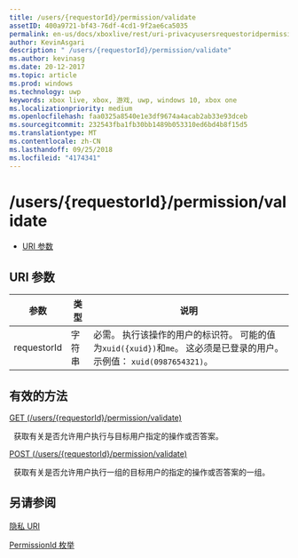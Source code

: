 ```yaml
---
title: /users/{requestorId}/permission/validate
assetID: 400a9721-bf43-76df-4cd1-9f2ae6ca5035
permalink: en-us/docs/xboxlive/rest/uri-privacyusersrequestoridpermissionvalidate.html
author: KevinAsgari
description: " /users/{requestorId}/permission/validate"
ms.author: kevinasg
ms.date: 20-12-2017
ms.topic: article
ms.prod: windows
ms.technology: uwp
keywords: xbox live, xbox, 游戏, uwp, windows 10, xbox one
ms.localizationpriority: medium
ms.openlocfilehash: faa0325a8540e1e3df9674a4acab2ab33e93dceb
ms.sourcegitcommit: 232543fba1fb30bb1489b053310ed6bd4b8f15d5
ms.translationtype: MT
ms.contentlocale: zh-CN
ms.lasthandoff: 09/25/2018
ms.locfileid: "4174341"
---
```

# <a name="usersrequestoridpermissionvalidate"></a>/users/{requestorId}/permission/validate
 
  * [URI 参数](#ID4EQ)
 
<a id="ID4EQ"></a>

 
## <a name="uri-parameters"></a>URI 参数
 
| 参数| 类型| 说明| 
| --- | --- | --- | 
| requestorId| 字符串| 必需。 执行该操作的用户的标识符。 可能的值为<code>xuid({xuid})</code>和<code>me</code>。 这必须是已登录的用户。 示例值： <code>xuid(0987654321)</code>。| 
  
<a id="ID4ETB"></a>

 
## <a name="valid-methods"></a>有效的方法

[GET (/users/{requestorId}/permission/validate)](uri-privacyusersrequestoridpermissionvalidateget.md)

&nbsp;&nbsp;获取有关是否允许用户执行与目标用户指定的操作或否答案。

[POST (/users/{requestorId}/permission/validate)](uri-privacyusersrequestoridpermissionvalidatepost.md)

&nbsp;&nbsp;获取有关是否允许用户执行一组的目标用户的指定的操作或否答案的一组。
 
<a id="ID4EAC"></a>

 
## <a name="see-also"></a>另请参阅
 
<a id="ID4ECC"></a>

   [隐私 URI](atoc-reference-privacyv2.md)

 [PermissionId 枚举](../../enums/privacy-enum-permissionid.md)

   